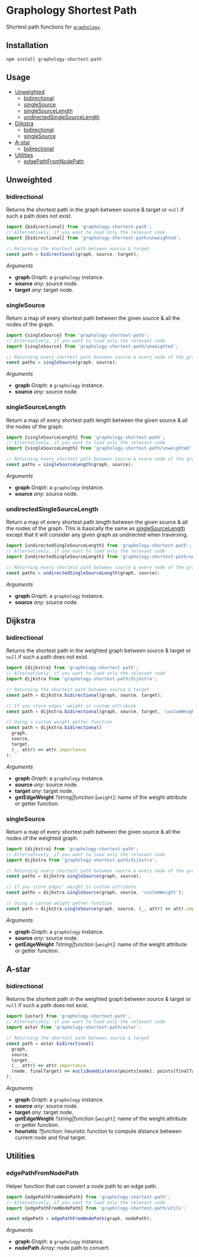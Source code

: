 # Graphology Shortest Path

Shortest path functions for [`graphology`](https://graphology.github.io).

## Installation

```
npm install graphology-shortest-path
```

## Usage

- [Unweighted](#unweighted)
  - [bidirectional](#bidirectional)
  - [singleSource](#singlesource)
  - [singleSourceLength](#singlesourcelength)
  - [undirectedSingleSourceLength](#undirectedsinglesourcelength)
- [Dijkstra](#dijkstra)
  - [bidirectional](#dijkstra-bidirectional)
  - [singleSource](#dijkstra-singlesource)
- [A-star](#a-star)
  - [bidirectional](#astar-bidirectional)
- [Utilities](#utilities)
  - [edgePathFromNodePath](#edgepathfromnodepath)

## Unweighted

### bidirectional

Returns the shortest path in the graph between source & target or `null` if such a path does not exist.

```js
import {bidirectional} from 'graphology-shortest-path';
// Alternatively, if you want to load only the relevant code
import {bidirectional} from 'graphology-shortest-path/unweighted';

// Returning the shortest path between source & target
const path = bidirectional(graph, source, target);
```

_Arguments_

- **graph** _Graph_: a `graphology` instance.
- **source** _any_: source node.
- **target** _any_: target node.

### singleSource

Return a map of every shortest path between the given source & all the nodes of the graph.

```js
import {singleSource} from 'graphology-shortest-path';
// Alternatively, if you want to load only the relevant code
import {singleSource} from 'graphology-shortest-path/unweighted';

// Returning every shortest path between source & every node of the graph
const paths = singleSource(graph, source);
```

_Arguments_

- **graph** _Graph_: a `graphology` instance.
- **source** _any_: source node.

### singleSourceLength

Return a map of every shortest path length between the given source & all the nodes of the graph.

```js
import {singleSourceLength} from 'graphology-shortest-path';
// Alternatively, if you want to load only the relevant code
import {singleSourceLength} from 'graphology-shortest-path/unweighted';

// Returning every shortest path between source & every node of the graph
const paths = singleSourceLength(graph, source);
```

_Arguments_

- **graph** _Graph_: a `graphology` instance.
- **source** _any_: source node.

### undirectedSingleSourceLength

Return a map of every shortest path length between the given source & all the nodes of the graph. This is basically the same as [singleSourceLength](#singlesourcelength) except that it will consider any given graph as undirected when traversing.

```js
import {undirectedSingleSourceLength} from 'graphology-shortest-path';
// Alternatively, if you want to load only the relevant code
import {undirectedSingleSourceLength} from 'graphology-shortest-path/unweighted';

// Returning every shortest path between source & every node of the graph
const paths = undirectedSingleSourceLength(graph, source);
```

_Arguments_

- **graph** _Graph_: a `graphology` instance.
- **source** _any_: source node.

## Dijkstra

<h3 id="dijkstra-bidirectional">bidirectional</h3>

Returns the shortest path in the weighted graph between source & target or `null` if such a path does not exist.

```js
import {dijkstra} from 'graphology-shortest-path';
// Alternatively, if you want to load only the relevant code
import dijkstra from 'graphology-shortest-path/dijkstra';

// Returning the shortest path between source & target
const path = dijkstra.bidirectional(graph, source, target);

// If you store edges' weight in custom attribute
const path = dijkstra.bidirectional(graph, source, target, 'customWeight');

// Using a custom weight getter function
const path = dijkstra.bidirectional(
  graph,
  source,
  target,
  (_, attr) => attr.importance
);
```

_Arguments_

- **graph** _Graph_: a `graphology` instance.
- **source** _any_: source node.
- **target** _any_: target node.
- **getEdgeWeight** _?string\|function_ [`weight`]: name of the weight attribute or getter function.

<h3 id="dijkstra-singlesource">singleSource</h3>

Return a map of every shortest path between the given source & all the nodes of the weighted graph.

```js
import {dijkstra} from 'graphology-shortest-path';
// Alternatively, if you want to load only the relevant code
import dijkstra from 'graphology-shortest-path/dijkstra';

// Returning every shortest path between source & every node of the graph
const paths = dijkstra.singleSource(graph, source);

// If you store edges' weight in custom attribute
const paths = dijkstra.singleSource(graph, source, 'customWeight');

// Using a custom weight getter function
const path = dijkstra.singleSource(graph, source, (_, attr) => attr.importance);
```

_Arguments_

- **graph** _Graph_: a `graphology` instance.
- **source** _any_: source node.
- **getEdgeWeight** _?string\|function_ [`weight`]: name of the weight attribute or getter function.

## A-star

<h3 id="astar-bidirectional">bidirectional</h3>

Returns the shortest path in the weighted graph between source & target or `null` if such a path does not exist.

```js
import {astar} from 'graphology-shortest-path';
// Alternatively, if you want to load only the relevant code
import astar from 'graphology-shortest-path/astar';

// Returning the shortest path between source & target
const path = astar.bidirectional(
  graph,
  source,
  target,
  (_, attr) => attr.importance
  (node, finalTarget) => euclideanDistance(points[node], points[finalTarget])
);
```

_Arguments_

- **graph** _Graph_: a `graphology` instance.
- **source** _any_: source node.
- **target** _any_: target node.
- **getEdgeWeight** _?string\|function_ [`weight`]: name of the weight attribute or getter function.
- **heuristic** _?function_: heuristic function to compute distance between current node and final target.

## Utilities

### edgePathFromNodePath

Helper function that can convert a node path to an edge path.

```js
import {edgePathFromNodePath} from 'graphology-shortest-path';
// Alternatively, if you want to load only the relevant code
import {edgePathFromNodePath} from 'graphology-shortest-path/utils';

const edgePath = edgePathFromNodePath(graph, nodePath);
```

_Arguments_

- **graph** _Graph_: a `graphology` instance.
- **nodePath** _Array_: node path to convert.
